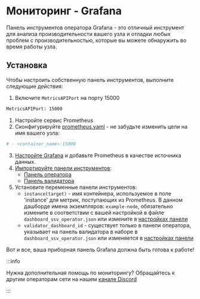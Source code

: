 # Мониторинг - Grafana

Панель инструментов оператора Grafana - это отличный инструмент для анализа производительности вашего узла и отладки любых проблем с производительностью, которые вы можете обнаружить во время работы узла.

## Установка

Чтобы настроить собственную панель инструментов, выполните следующие действия:

1. Включите `MetricsAPIPort` на порту 15000

```bash
MetricsAPIPort: 15000
```

1. Настройте сервис Prometheus
2. Сконфигурируйте [prometheus.yaml](https://github.com/bloxapp/ssv/blob/main/monitoring/prometheus/prometheus.yaml) - не забудьте изменить цели на имя вашего узла:

```bash
# - <container_name>:15000
```

3. [Настройте Grafana](https://grafana.com/docs/grafana/latest/getting-started/getting-started/) и добавьте Prometheus в качестве источника данных.
4. [Импортируйте панели инструментов](https://grafana.com/docs/grafana/latest/dashboards/export-import/):
   - [Панель оператора](https://github.com/bloxapp/ssv/blob/main/monitoring/grafana/dashboard_ssv_operator.json)
   - [Панель валидатора](https://github.com/bloxapp/ssv/blob/main/monitoring/grafana/dashboard_ssv_validator.json)
5. Установите переменные панели инструментов:
   - `instance(target)` - имя контейнера, используемое в поле 'instance' для метрик, поступающих из Prometheus. В данном дашборде имена экземпляров: `example-node`, обязательно измените в соответствии с вашей настройкой в файле `dashboard_ssv_operator.json` или измените в [настройках панели](https://grafana.com/docs/grafana/latest/variables/variable-types/add-custom-variable/)
   - `validator_dashboard_id` - существует только в панели оператора, указывает на панель валидатора в наборе в `dashboard_ssv_operator.json` или изменяется в [настройках панели](https://grafana.com/docs/grafana/latest/variables/variable-types/add-constant-variable/)

Вот и все, ваша приборная панель Grafana должна быть готова к работе!

:::info

Нужна дополнительная помощь по мониторингу? Обращайтесь к другим операторам сети на нашем [канале Discord](https://discord.gg/kqWmdU8dQ2)

:::
